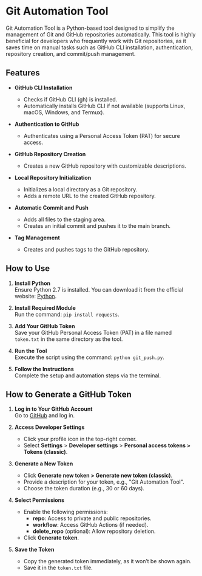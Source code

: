 # Git Automation Tool

Git Automation Tool is a Python-based tool designed to simplify the management of Git and GitHub repositories automatically. This tool is highly beneficial for developers who frequently work with Git repositories, as it saves time on manual tasks such as GitHub CLI installation, authentication, repository creation, and commit/push management.

## Features

- **GitHub CLI Installation**  
  - Checks if GitHub CLI (gh) is installed.  
  - Automatically installs GitHub CLI if not available (supports Linux, macOS, Windows, and Termux).  

- **Authentication to GitHub**  
  - Authenticates using a Personal Access Token (PAT) for secure access.  

- **GitHub Repository Creation**  
  - Creates a new GitHub repository with customizable descriptions.  

- **Local Repository Initialization**  
  - Initializes a local directory as a Git repository.  
  - Adds a remote URL to the created GitHub repository.  

- **Automatic Commit and Push**  
  - Adds all files to the staging area.  
  - Creates an initial commit and pushes it to the main branch.  

- **Tag Management**  
  - Creates and pushes tags to the GitHub repository.  

## How to Use

1. **Install Python**  
   Ensure Python 2.7 is installed. You can download it from the official website: [Python](https://www.python.org).

2. **Install Required Module**  
   Run the command: `pip install requests`.

3. **Add Your GitHub Token**  
   Save your GitHub Personal Access Token (PAT) in a file named `token.txt` in the same directory as the tool.

4. **Run the Tool**  
   Execute the script using the command: `python git_push.py`.

5. **Follow the Instructions**  
   Complete the setup and automation steps via the terminal.

## How to Generate a GitHub Token

1. **Log in to Your GitHub Account**  
   Go to [GitHub](https://github.com/) and log in.

2. **Access Developer Settings**  
   - Click your profile icon in the top-right corner.  
   - Select **Settings** > **Developer settings** > **Personal access tokens > Tokens (classic)**.

3. **Generate a New Token**  
   - Click **Generate new token > Generate new token (classic)**.  
   - Provide a description for your token, e.g., "Git Automation Tool".  
   - Choose the token duration (e.g., 30 or 60 days).

4. **Select Permissions**  
   - Enable the following permissions:  
     - **repo**: Access to private and public repositories.  
     - **workflow**: Access GitHub Actions (if needed).  
     - **delete_repo** (optional): Allow repository deletion.  
   - Click **Generate token**.

5. **Save the Token**  
   - Copy the generated token immediately, as it won’t be shown again.  
   - Save it in the `token.txt` file.
